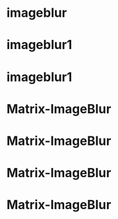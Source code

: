 # imageblur
# imageblur1
# imageblur1
# Matrix-ImageBlur
# Matrix-ImageBlur
# Matrix-ImageBlur
# Matrix-ImageBlur
